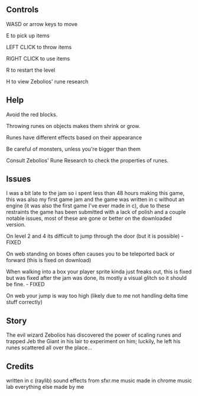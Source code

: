 ## Controls

WASD or arrow keys to move

E to pick up items

LEFT CLICK to throw items

RIGHT CLICK to use items

R to restart the level

H to view Zebolios' rune research


## Help

Avoid the red blocks.

Throwing runes on objects makes them shrink or grow.

Runes have different effects based on their appearance

Be careful of monsters, unless you're bigger than them

Consult Zebolios' Rune Research to check the properties of runes.


## Issues

I was a bit late to the jam so i spent less than 48 hours making this game, this was also my first game jam and the game was written in c without an engine (it was also the first game I've ever made in c),
due to these restraints the game has been submitted with a lack of polish and a couple notable issues, most of these are gone or better on the downloaded version.

On level 2 and 4 its difficult to jump through the door (but it is possible) - FIXED

On web standing on boxes often causes you to be teleported back or forward (this is fixed on download)

When walking into a box your player sprite kinda just freaks out, this is fixed but was fixed after the jam was done, its mostly a visual glitch so it should be fine. - FIXED

On web your jump is way too high (likely due to me not handling delta time stuff correctly)


## Story

The evil wizard Zebolios has discovered the power of scaling runes and trapped Jeb the Giant in his lair to experiment on him; luckily, he left his runes scattered all over the place...


## Credits

written in c (raylib)
sound effects from sfxr.me
music made in chrome music lab
everything else made by me